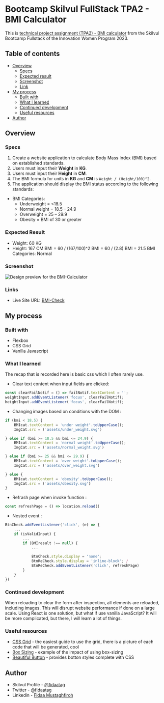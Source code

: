 # Bootcamp Skilvul FullStack TPA2 - BMI Calculator

This is [technical project assignment (TPA2) - BMI calculator](https://github.com/impactbyte/full-stack-web-assignments/tree/master/TPA-002) from the Skilvul Bootcamp Fullstack of the Innovation Women Program 2023.

## Table of contents

- [Overview](#overview)
  - [Specs](#specs)
  - [Expected result](#expected-result)
  - [Screenshot](#screenshot)
  - [Link](#links)
- [My process](#my-process)
  - [Built with](#built-with)
  - [What I learned](#what-i-learned)
  - [Continued development](#continued-development)
  - [Useful resources](#useful-resources)
- [Author](#author)



## Overview


### Specs

1. Create a website application to calculate Body Mass Index (BMI) based on established standards.
2. Users must input their **Weight** in **KG**.
3. Users must input their **Height** in **CM**.
4. The BMI formula for units in **KG** and **CM** is `Weight / (Height/100)^2`.
5. The application should display the BMI status according to the following standards:

- BMI Categories:
  - Underweight = <18.5
  - Normal weight = 18.5 – 24.9
  - Overweight = 25 – 29.9
  - Obesity = BMI of 30 or greater

### Expected Result

- Weight: 60 KG
- Height: 167 CM
  BMI = 60 / (167/100)^2
  BMI = 60 / (2.8)
  BMI = 21.5
  BMI Categories: Normal



### Screenshot

![Design preview for the BMI-Calculator](bmi-check-screenshoot.gif)


### Links

- Live Site URL: [BMI-Check](https://bmi-checkk.netlify.app/)

## My process

### Built with

- Flexbox
- CSS Grid
- Vanilla Javascript


### What I learned

The recap that is recorded here is basic css which I often rarely use.

- Clear text content when input fields are clicked:

```js
const clearFailNotif = () => failNotif.textContent = '';
weightInput.addEventListener('focus', clearFailNotif);
heightInput.addEventListener('focus', clearFailNotif);
```

- Changing images based on conditions with the DOM :
```js
if (bmi < 18.5) {
    BMIcat.textContent = 'under weight'.toUpperCase();
    ImgCat.src = ('assets/under_weight.svg')

} else if (bmi >= 18.5 && bmi <= 24.9) {
    BMIcat.textContent = 'normal weight'.toUpperCase();
    ImgCat.src = ('assets/normal_weight.svg')

} else if (bmi >= 25 && bmi <= 29.9) {
    BMIcat.textContent = 'over weight'.toUpperCase();
    ImgCat.src = ('assets/over_weight.svg')

} else {
    BMIcat.textContent = 'obesity'.toUpperCase();
    ImgCat.src = ('assets/obesity.svg')
}
```

- Refrash page when invoke function :
```js
const refreshPage = () => location.reload()
```

- Nested event :
```js
BtnCheck.addEventListener('click', (e) => {
    ...
    if (isValidInput) {
        ...
        if (BMIresult !== null) {
            ...

            BtnCheck.style.display = 'none';  
            BtnReCheck.style.display = 'inline-block'; /
            BtnReCheck.addEventListener('click', refreshPage)
        }
    }
})
```


### Continued development

When reloading to clear the form after inspection, all elements are reloaded, including images. This will disrupt website performance if done on a large scale. Using React is one solution, but what if use vanilla JavaScript? It will be more complicated, but there, I will learn a lot of things.


### Useful resources

- [CSS Grid](https://learncssgrid.com/) - the easiest guide to use the grid, there is a picture of each code that will be generated, cool
- [Box Sizing](https://www.apacara.com/example/css/property/box-sizing.html#tab4) -  example of the impact of using box-sizing
- [Beautiful Button](https://getcssscan.com/css-buttons-examples) - provides botton styles complete with CSS


## Author

- Skilvul Profile - [@fidaatag](https://skilvul.com/profile/fidaatag)
- Twitter - [@fidaatag](https://twitter.com/fidaatag)
- Linkedin - [Fidaa Mustaghfiroh](https://www.linkedin.com/in/fidaatag/)

